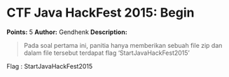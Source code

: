 # CTF Java HackFest 2015: Begin

**Points:** 5
**Author:** Gendhenk
**Description:**

> Pada soal pertama ini, panitia hanya memberikan sebuah file zip dan dalam file
tersebut terdapat flag ‘StartJavaHackFest2015’

Flag : StartJavaHackFest2015

